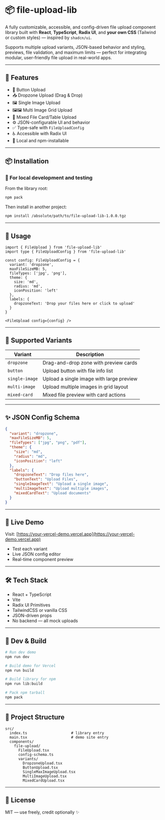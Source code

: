 # 📦 file-upload-lib

A fully customizable, accessible, and config-driven file upload component library built with **React**, **TypeScript**, **Radix UI**, and **your own CSS** (Tailwind or custom styles) — inspired by `shadcn/ui`.

Supports multiple upload variants, JSON-based behavior and styling, previews, file validation, and maximum limits — perfect for integrating modular, user-friendly file upload in real-world apps.

---

## 🚀 Features

- 🔘 Button Upload
- 📥 Dropzone Upload (Drag & Drop)
- 🖼️ Single Image Upload
- 🖼️🖼️ Multi Image Grid Upload
- 🧾 Mixed File Card/Table Upload
- ⚙️ JSON-configurable UI and behavior
- ✅ Type-safe with `FileUploadConfig`
- ♿ Accessible with Radix UI
- 🧪 Local and npm-installable

---

## 📦 Installation

### 🔧 For local development and testing

From the library root:
```bash
npm pack
```

Then install in another project:
```bash
npm install /absolute/path/to/file-upload-lib-1.0.0.tgz
```

---

## 🧠 Usage

```tsx
import { FileUpload } from 'file-upload-lib'
import type { FileUploadConfig } from 'file-upload-lib'

const config: FileUploadConfig = {
  variant: 'dropzone',
  maxFileSizeMB: 5,
  fileTypes: ['jpg', 'png'],
  theme: {
    size: 'md',
    radius: 'md',
    iconPosition: 'left'
  },
  labels: {
    dropzoneText: 'Drop your files here or click to upload'
  }
}

<FileUpload config={config} />
```

---

## 🔧 Supported Variants

| Variant          | Description                              |
|------------------|------------------------------------------|
| `dropzone`       | Drag-and-drop zone with preview cards     |
| `button`         | Upload button with file info list         |
| `single-image`   | Upload a single image with large preview  |
| `multi-image`    | Upload multiple images in grid layout     |
| `mixed-card`     | Mixed file preview with card actions      |

---

## ✨ JSON Config Schema

```json
{
  "variant": "dropzone",
  "maxFileSizeMB": 5,
  "fileTypes": ["jpg", "png", "pdf"],
  "theme": {
    "size": "md",
    "radius": "md",
    "iconPosition": "left"
  },
  "labels": {
    "dropzoneText": "Drop files here",
    "buttonText": "Upload Files",
    "singleImageText": "Upload a single image",
    "multiImageText": "Upload multiple images",
    "mixedCardText": "Upload documents"
  }
}
```

---

## 🧪 Live Demo

Visit: [https://your-vercel-demo.vercel.app](https://your-vercel-demo.vercel.app)

- Test each variant
- Live JSON config editor
- Real-time component preview

---

## 🛠 Tech Stack

- React + TypeScript
- Vite
- Radix UI Primitives
- TailwindCSS or vanilla CSS
- JSON-driven props
- No backend — all mock uploads

---

## 🔧 Dev & Build

```bash
# Run dev demo
npm run dev

# Build demo for Vercel
npm run build

# Build library for npm
npm run lib:build

# Pack npm tarball
npm pack
```

---

## 📁 Project Structure

```
src/
  index.ts                    # library entry
  main.tsx                    # demo site entry
  components/
    file-upload/
      FileUpload.tsx
      config-schema.ts
      variants/
        DropzoneUpload.tsx
        ButtonUpload.tsx
        SingleMaxImageUpload.tsx
        MultiImageUpload.tsx
        MixedCardUpload.tsx
```

---

## 📌 License

MIT — use freely, credit optionally ✨